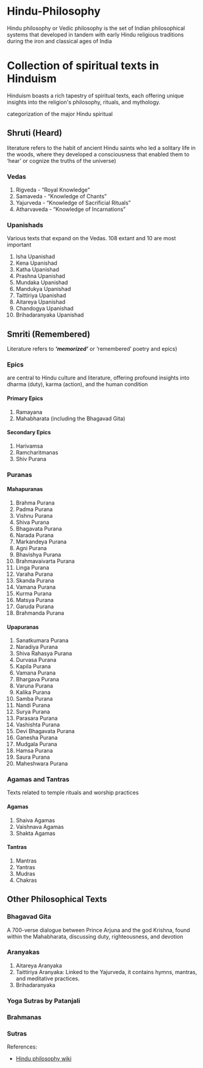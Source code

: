 # Hindu-Philosophy
Hindu philosophy or Vedic philosophy is the set of Indian philosophical systems that developed in tandem with early Hindu religious traditions during the iron and classical ages of India

# Collection of spiritual texts in Hinduism

Hinduism boasts a rich tapestry of spiritual texts, each offering unique insights into the religion's philosophy, rituals, and mythology.

categorization of the major Hindu spiritual

## Shruti (Heard)

literature refers to the habit of ancient Hindu saints who led a solitary life in the woods, where they developed a consciousness that enabled them to ‘hear’ or cognize the truths of the universe)

### Vedas

1. Rigveda - “Royal Knowledge”
2. Samaveda - “Knowledge of Chants”
3. Yajurveda - “Knowledge of Sacrificial Rituals”
4. Atharvaveda - “Knowledge of Incarnations”

### Upanishads

Various texts that expand on the Vedas. 108 extant and 10 are most important

1. Isha Upanishad
2. Kena Upanishad
3. Katha Upanishad
4. Prashna Upanishad
5. Mundaka Upanishad
6. Mandukya Upanishad
7. Taittiriya Upanishad
8. Aitareya Upanishad
9. Chandogya Upanishad
10. Brihadaranyaka Upanishad

## Smriti (Remembered)

Literature refers to **_‘memorized’_** or ‘remembered’ poetry and epics)

### Epics

are central to Hindu culture and literature, offering profound insights into dharma (duty), karma (action), and the human condition

#### Primary Epics

1. Ramayana
2. Mahabharata (including the Bhagavad Gita)

#### Secondary Epics

1. Harivamsa
2. Ramcharitmanas
3. Shiv Purana

### Puranas

#### Mahapuranas

1.  Brahma Purana
2.  Padma Purana
3.  Vishnu Purana
4.  Shiva Purana
5.  Bhagavata Purana
6.  Narada Purana
7.  Markandeya Purana
8.  Agni Purana
9.  Bhavishya Purana
10. Brahmavaivarta Purana
11. Linga Purana
12. Varaha Purana
13. Skanda Purana
14. Vamana Purana
15. Kurma Purana
16. Matsya Purana
17. Garuda Purana
18. Brahmanda Purana

#### Upapuranas

1. Sanatkumara Purana
2. Naradiya Purana
3. Shiva Rahasya Purana
4. Durvasa Purana
5. Kapila Purana
6. Vamana Purana
7. Bhargava Purana
8. Varuna Purana
9. Kalika Purana
10. Samba Purana
11. Nandi Purana
12. Surya Purana
13. Parasara Purana
14. Vashishta Purana
15. Devi Bhagavata Purana
16. Ganesha Purana
17. Mudgala Purana
18. Hamsa Purana
19. Saura Purana
20. Maheshwara Purana

### Agamas and Tantras

Texts related to temple rituals and worship practices

#### Agamas

1. Shaiva Agamas
2.  Vaishnava Agamas
3.  Shakta Agamas

#### Tantras

1. Mantras
2.  Yantras
3.  Mudras
4.  Chakras

## Other Philosophical Texts

### Bhagavad Gita

A 700-verse dialogue between Prince Arjuna and the god Krishna, found within the Mahabharata, discussing duty, righteousness, and devotion

### Aranyakas

1. Aitareya Aranyaka
2. Taittiriya Aranyaka: Linked to the Yajurveda, it contains hymns, mantras, and meditative practices.
3. Brihadaranyaka

### Yoga Sutras by Patanjali

### Brahmanas

### Sutras


References:
 - [Hindu philosophy wiki](https://en.wikipedia.org/wiki/Hindu_philosophy)

